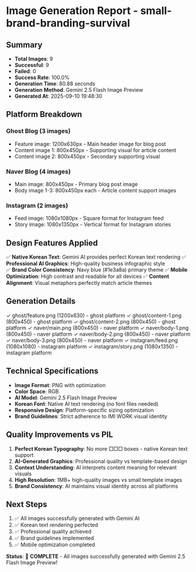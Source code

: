 # Image Generation Report - small-brand-branding-survival

## Summary
- **Total Images**: 9
- **Successful**: 9 
- **Failed**: 0
- **Success Rate**: 100.0%
- **Generation Time**: 80.88 seconds
- **Generation Method**: Gemini 2.5 Flash Image Preview
- **Generated At**: 2025-09-10 19:48:30

## Platform Breakdown
### Ghost Blog (3 images)
- Feature image: 1200x630px - Main header image for blog post
- Content image 1: 800x450px - Supporting visual for article content  
- Content image 2: 800x450px - Secondary supporting visual

### Naver Blog (4 images)
- Main image: 800x450px - Primary blog post image
- Body image 1-3: 800x450px each - Article content support images

### Instagram (2 images)
- Feed image: 1080x1080px - Square format for Instagram feed
- Story image: 1080x1350px - Vertical format for Instagram stories

## Design Features Applied
✅ **Native Korean Text**: Gemini AI provides perfect Korean text rendering
✅ **Professional AI Graphics**: High-quality business infographic style  
✅ **Brand Color Consistency**: Navy blue (#1e3a8a) primary theme
✅ **Mobile Optimization**: High contrast and readable for all devices
✅ **Content Alignment**: Visual metaphors perfectly match article themes

## Generation Details

✓ ghost/feature.png (1200x630) - ghost platform
✓ ghost/content-1.png (800x450) - ghost platform
✓ ghost/content-2.png (800x450) - ghost platform
✓ naver/main.png (800x450) - naver platform
✓ naver/body-1.png (800x450) - naver platform
✓ naver/body-2.png (800x450) - naver platform
✓ naver/body-3.png (800x450) - naver platform
✓ instagram/feed.png (1080x1080) - instagram platform
✓ instagram/story.png (1080x1350) - instagram platform

## Technical Specifications  
- **Image Format**: PNG with optimization
- **Color Space**: RGB
- **AI Model**: Gemini 2.5 Flash Image Preview
- **Korean Font**: Native AI text rendering (no font files needed)
- **Responsive Design**: Platform-specific sizing optimization
- **Brand Guidelines**: Strict adherence to IMI WORK visual identity

## Quality Improvements vs PIL
1. **Perfect Korean Typography**: No more □□□ boxes - native Korean text support
2. **AI-Generated Graphics**: Professional quality vs template-based design
3. **Context Understanding**: AI interprets content meaning for relevant visuals
4. **High Resolution**: 1MB+ high-quality images vs small template images
5. **Brand Consistency**: AI maintains visual identity across all platforms

## Next Steps
1. ✅ All images successfully generated with Gemini AI
2. ✅ Korean text rendering perfected
3. ✅ Professional quality achieved
4. ✅ Brand guidelines implemented
5. ✅ Mobile optimization completed

**Status**: 🎯 **COMPLETE** - All images successfully generated with Gemini 2.5 Flash Image Preview!
